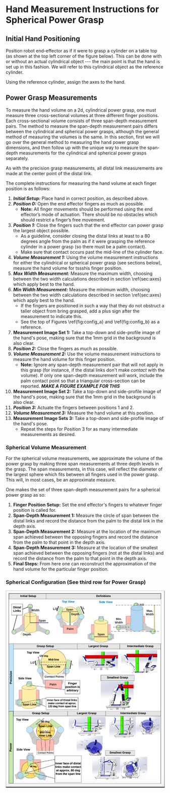 # Hand Measurement Instructions for Spherical Power Grasp

## Initial Hand Positioning

Position robot end-effector as if it were to grasp a cylinder on a table top (as shown at the top left corner of the figure below). This can be done with or without an actual cylindrical object --- the main point is that the hand is set up in this fashion. We will refer to this cylindrical object as the reference cylinder.

Using the reference cylinder, assign the axes to the hand.


## Power Grasp Measurements

To measure the hand volume on a 2d, cylindrical power grasp, one must measure three cross-sectional volumes at three different finger positions. Each cross-sectional volume consists of three span-depth measurement pairs. The method to measure the span-depth measurement pairs differs between the cylindrical and spherical power grasps, although the general method of measuring the volumes is the same. In this section, first we will go over the general method to measuring the hand power grasp dimensions, and then follow up with the unique way to measure the span-depth measurements for the cylindrical and spherical power grasps separately.

As with the precision grasp measurements, all distal link measurements are made at the center point of the distal link.

The complete instructions for measuring the hand volume at each finger position is as follows:

1. ***Initial Setup:*** Place hand in correct position, as described above.
2. ***Position 0:*** Open the end effector fingers as much as  possible.
	- **Note:** All  finger  movements  should  be  performed using the end effector’s mode of actuation. There  should  be  no obstacles  which  should  restrict a finger’s free movement.
3. ***Position 1:*** Close the fingers such that the end effector can power grasp the largest object possible. 
    - As a guideline, consider closing the distal links at least to a 80 degrees angle from the palm as if it were grasping the reference cylinder in a power grasp (so there must be a palm contact).
    - Make sure that contact occurs past the mid-line of the cylinder face.
4. ***Volume Measurement 1:*** Using the volume measurement instructions for either the cylindrical or spherical power grasp (see sections below), measure the hand volume for tssshis finger position. 
5. ***Max Width Measurement:*** Measure the maximum width, choosing between the two width calculations described in section \ref{sec:axes} which apply best to the hand.
6. ***Min Width Measurement:*** Measure the minimum width, choosing between the two width calculations described in section \ref{sec:axes} which apply best to the hand.
	- If the fingers are positioned in such a way that they do not obstruct a taller object from bring grasped, add a plus sign after the measurement to indicate this.
    - See the top of Figures \ref{fig:config_a} and \ref{fig:config_b} as a reference.
7. **Measurement Image Set 1:** Take a top-down and side-profile image of the hand's pose, making sure that the 1mm grid in the background is also clear.
8. ***Position 2:*** Close the fingers as much as possible.
9. ***Volume Measurement 2:*** Use the volume measurement instructions to measure the hand volume for this finger position. 
	- **Note:** Ignore any span-depth measurement pair that will not apply in this grasp (for instance, if the distal links don't make *contact* with the volume). If only one span-depth measurement will work, include the palm contact point so that a triangular cross-section can be reported. ***MAKE A FIGURE EXAMPLE FOR THIS***
10. **Measurement Image Set 2:** Take a top-down and side-profile image of the hand's pose, making sure that the 1mm grid in the background is also clear.
11. ***Position 3:*** Actuate the fingers between positions 1 and 2.
12. ***Volume Measurement 3:*** Measure the hand volume at this position.
13. **Measurement Image Sets 3:** Take a top-down and side-profile image of the hand's pose.
    - Repeat the steps for Position 3 for as many intermediate measurements as desired.

### Spherical Volume Measurement

For the spherical volume measurements, we approximate the volume of the power grasp by making three span measurements at three depth levels in the grasp. The span measurements, in this case, will reflect the diameter of the largest sphere which fits between all fingers used in the power grasp. This will, in most cases, be an approximate measure.

One makes the set of three span-depth measurement pairs for a spherical power grasp as so: 

1. **Finger Position Setup:** Set the end effector's fingers to whatever finger position is called for.
2. **Span-Depth Measurement 1:** Measure the circle of span between the distal links and record the distance from the palm to the distal link in the depth axis.
3. **Span-Depth Measurement 2:** Measure at the location of the maximum span achieved between the opposing fingers and record the distance from the palm to that point in the depth axis.
4. **Span-Depth Measurement 3:** Measure at the location of the smallest span achieved between the opposing fingers (not at the distal links) and record the distance from the palm to that point in the depth axis.
5. **Final Steps:** From here one can reconstruct the approximation of the hand volume for the particular finger position.

### Spherical Configuration (See third row for Power Grasp)
![Spherical Configuration](Spherical.png)

